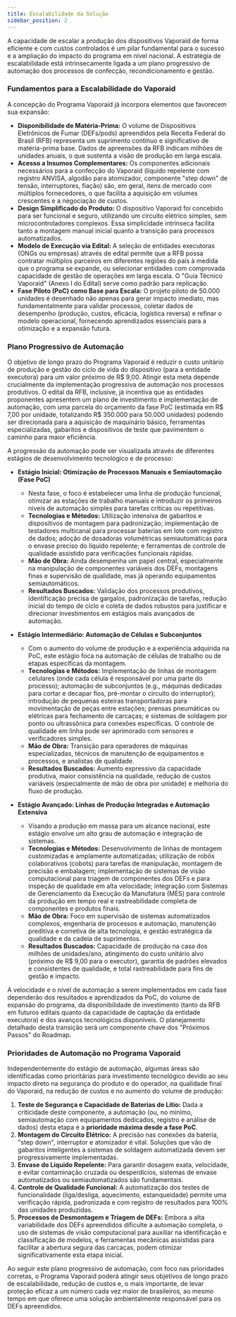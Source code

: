 ```yaml
---
title: Escalabilidade da Solução
sidebar_position: 2
---
```


A capacidade de escalar a produção dos dispositivos Vaporaid de forma eficiente e com custos controlados é um pilar fundamental para o sucesso e a ampliação do impacto do programa em nível nacional. A estratégia de escalabilidade está intrinsecamente ligada a um plano progressivo de automação dos processos de confecção, recondicionamento e gestão.

### Fundamentos para a Escalabilidade do Vaporaid

A concepção do Programa Vaporaid já incorpora elementos que favorecem sua expansão:

* **Disponibilidade de Matéria-Prima:** O volume de Dispositivos Eletrônicos de Fumar (DEFs/pods) apreendidos pela Receita Federal do Brasil (RFB) representa um suprimento contínuo e significativo de matéria-prima base. Dados de apreensões da RFB indicam milhões de unidades anuais, o que sustenta a visão de produção em larga escala.
* **Acesso a Insumos Complementares:** Os componentes adicionais necessários para a confecção do Vaporaid (líquido repelente com registro ANVISA, algodão para atomizador, componente "step down" de tensão, interruptores, fiação) são, em geral, itens de mercado com múltiplos fornecedores, o que facilita a aquisição em volumes crescentes e a negociação de custos.
* **Design Simplificado do Produto:** O dispositivo Vaporaid foi concebido para ser funcional e seguro, utilizando um circuito elétrico simples, sem microcontroladores complexos. Essa simplicidade intrínseca facilita tanto a montagem manual inicial quanto a transição para processos automatizados.
* **Modelo de Execução via Edital:** A seleção de entidades executoras (ONGs ou empresas) através de edital permite que a RFB possa contratar múltiplos parceiros em diferentes regiões do país à medida que o programa se expande, ou selecionar entidades com comprovada capacidade de gestão de operações em larga escala. O "Guia Técnico Vaporaid" (Anexo I do Edital) serve como padrão para replicação.
* **Fase Piloto (PoC) como Base para Escala:** O projeto piloto de 50.000 unidades é desenhado não apenas para gerar impacto imediato, mas fundamentalmente para validar processos, coletar dados de desempenho (produção, custos, eficácia, logística reversa) e refinar o modelo operacional, fornecendo aprendizados essenciais para a otimização e a expansão futura.

### Plano Progressivo de Automação

O objetivo de longo prazo do Programa Vaporaid é reduzir o custo unitário de produção e gestão do ciclo de vida do dispositivo (para a entidade executora) para um valor próximo de R$ 9,00. Atingir esta meta depende crucialmente da implementação progressiva de automação nos processos produtivos. O edital da RFB, inclusive, já incentiva que as entidades proponentes apresentem um plano de investimento e implementação de automação, com uma parcela do orçamento da fase PoC (estimada em R$ 7,00 por unidade, totalizando R$ 350.000 para 50.000 unidades) podendo ser direcionada para a aquisição de maquinário básico, ferramentas especializadas, gabaritos e dispositivos de teste que pavimentem o caminho para maior eficiência.

A progressão da automação pode ser visualizada através de diferentes estágios de desenvolvimento tecnológico e de processo:

* **Estágio Inicial: Otimização de Processos Manuais e Semiautomação (Fase PoC)**
    * Nesta fase, o foco é estabelecer uma linha de produção funcional, otimizar as estações de trabalho manuais e introduzir os primeiros níveis de automação simples para tarefas críticas ou repetitivas.
    * **Tecnologias e Métodos:** Utilização intensiva de gabaritos e dispositivos de montagem para padronização; implementação de testadores multicanal para processar baterias em lote com registro de dados; adoção de dosadoras volumétricas semiautomáticas para o envase preciso do líquido repelente; e ferramentas de controle de qualidade assistido para verificações funcionais rápidas.
    * **Mão de Obra:** Ainda desempenha um papel central, especialmente na manipulação de componentes variáveis dos DEFs, montagens finas e supervisão de qualidade, mas já operando equipamentos semiautomáticos.
    * **Resultados Buscados:** Validação dos processos produtivos, identificação precisa de gargalos, padronização de tarefas, redução inicial do tempo de ciclo e coleta de dados robustos para justificar e direcionar investimentos em estágios mais avançados de automação.

* **Estágio Intermediário: Automação de Células e Subconjuntos**
    * Com o aumento do volume de produção e a experiência adquirida na PoC, este estágio foca na automação de células de trabalho ou de etapas específicas da montagem.
    * **Tecnologias e Métodos:** Implementação de linhas de montagem celulares (onde cada célula é responsável por uma parte do processo); automação de subconjuntos (e.g., máquinas dedicadas para cortar e decapar fios, pré-montar o circuito do interruptor); introdução de pequenas esteiras transportadoras para movimentação de peças entre estações; prensas pneumáticas ou elétricas para fechamento de carcaças; e sistemas de soldagem por ponto ou ultrassônica para conexões específicas. O controle de qualidade em linha pode ser aprimorado com sensores e verificadores simples.
    * **Mão de Obra:** Transição para operadores de máquinas especializadas, técnicos de manutenção de equipamentos e processos, e analistas de qualidade.
    * **Resultados Buscados:** Aumento expressivo da capacidade produtiva, maior consistência na qualidade, redução de custos variáveis (especialmente de mão de obra por unidade) e melhoria do fluxo de produção.

* **Estágio Avançado: Linhas de Produção Integradas e Automação Extensiva**
    * Visando a produção em massa para um alcance nacional, este estágio envolve um alto grau de automação e integração de sistemas.
    * **Tecnologias e Métodos:** Desenvolvimento de linhas de montagem customizadas e amplamente automatizadas; utilização de robôs colaborativos (cobots) para tarefas de manipulação, montagem de precisão e embalagem; implementação de sistemas de visão computacional para triagem de componentes dos DEFs e para inspeção de qualidade em alta velocidade; integração com Sistemas de Gerenciamento da Execução da Manufatura (MES) para controle da produção em tempo real e rastreabilidade completa de componentes e produtos finais.
    * **Mão de Obra:** Foco em supervisão de sistemas automatizados complexos, engenharia de processos e automação, manutenção preditiva e corretiva de alta tecnologia, e gestão estratégica da qualidade e da cadeia de suprimentos.
    * **Resultados Buscados:** Capacidade de produção na casa dos milhões de unidades/ano, atingimento do custo unitário alvo (próximo de R$ 9,00 para o executor), garantia de padrões elevados e consistentes de qualidade, e total rastreabilidade para fins de gestão e impacto.

A velocidade e o nível de automação a serem implementados em cada fase dependerão dos resultados e aprendizados da PoC, do volume de expansão do programa, da disponibilidade de investimento (tanto da RFB em futuros editais quanto da capacidade de captação da entidade executora) e dos avanços tecnológicos disponíveis. O planejamento detalhado desta transição será um componente chave dos "Próximos Passos" do Roadmap.

### Prioridades de Automação no Programa Vaporaid

Independentemente do estágio de automação, algumas áreas são identificadas como prioritárias para investimento tecnológico devido ao seu impacto direto na segurança do produto e do operador, na qualidade final do Vaporaid, na redução de custos e no aumento do volume de produção:

1.  **Teste de Segurança e Capacidade de Baterias de Lítio:** Dada a criticidade deste componente, a automação (ou, no mínimo, semiautomação com equipamentos dedicados, registro e análise de dados) desta etapa é a **prioridade máxima desde a fase PoC**.
2.  **Montagem do Circuito Elétrico:** A precisão nas conexões da bateria, "step down", interruptor e atomizador é vital. Soluções que vão de gabaritos inteligentes a sistemas de soldagem automatizada devem ser progressivamente implementadas.
3.  **Envase do Líquido Repelente:** Para garantir dosagem exata, velocidade, e evitar contaminação cruzada ou desperdícios, sistemas de envase automatizados ou semiautomatizados são fundamentais.
4.  **Controle de Qualidade Funcional:** A automatização dos testes de funcionalidade (liga/desliga, aquecimento, estanqueidade) permite uma verificação rápida, padronizada e com registro de resultados para 100% das unidades produzidas.
5.  **Processos de Desmontagem e Triagem de DEFs:** Embora a alta variabilidade dos DEFs apreendidos dificulte a automação completa, o uso de sistemas de visão computacional para auxiliar na identificação e classificação de modelos, e ferramentas mecânicas assistidas para facilitar a abertura segura das carcaças, podem otimizar significativamente esta etapa inicial.

Ao seguir este plano progressivo de automação, com foco nas prioridades corretas, o Programa Vaporaid poderá atingir seus objetivos de longo prazo de escalabilidade, redução de custos e, o mais importante, de levar proteção eficaz a um número cada vez maior de brasileiros, ao mesmo tempo em que oferece uma solução ambientalmente responsável para os DEFs apreendidos.